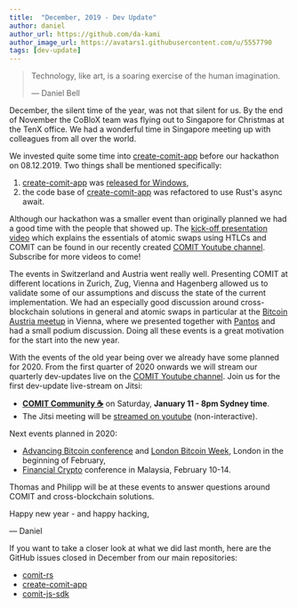 ```yaml
---
title:  "December, 2019 - Dev Update"
author: daniel
author_url: https://github.com/da-kami
author_image_url: https://avatars1.githubusercontent.com/u/5557790
tags: [dev-update]
---
```


> Technology, like art, is a soaring exercise of the human imagination.
>
> — Daniel Bell

December, the silent time of the year, was not that silent for us.
By the end of November the CoBloX team was flying out to Singapore for Christmas at the TenX office. 
We had a wonderful time in Singapore meeting up with colleagues from all over the world. 

<!--truncate-->

We invested quite some time into [create-comit-app](https://github.com/comit-network/create-comit-app) before our hackathon on 08.12.2019.
Two things shall be mentioned specifically:
1. [create-comit-app](https://github.com/comit-network/create-comit-app) was [released for Windows](https://github.com/comit-network/create-comit-app/releases),
2. the code base of [create-comit-app](https://github.com/comit-network/create-comit-app) was refactored to use Rust's async await. 

Although our hackathon was a smaller event than originally planned we had a good time with the people that showed up. 
The [kick-off presentation video](https://youtu.be/vjxZTRtgWg8) which explains the essentials of atomic swaps using HTLCs and COMIT can be found in our recently created [COMIT Youtube channel](https://www.youtube.com/channel/UCGfRErNHqtEn62HJz56UiLQ). 
Subscribe for more videos to come!

The events in Switzerland and Austria went really well. 
Presenting COMIT at different locations in Zurich, Zug, Vienna and Hagenberg allowed us to validate some of our assumptions and discuss the state of the current implementation.
We had an especially good discussion around cross-blockchain solutions in general and atomic swaps in particular at the [Bitcoin Austria meetup](https://www.meetup.com/Bitcoin-Austria/events/266381417/) in Vienna, where we presented together with [Pantos](https://pantos.io/) and had a small podium discussion. 
Doing all these events is a great motivation for the start into the new year.

With the events of the old year being over we already have some planned for 2020.
From the first quarter of 2020 onwards we will stream our quarterly dev-updates live on the [COMIT Youtube channel](https://www.youtube.com/channel/UCGfRErNHqtEn62HJz56UiLQ).
Join us for the first dev-update live-stream on Jitsi:
* **[COMIT Community ☕️](https://meet.jit.si/COMIT-Community-Coffee-01-2020)** on Saturday, **January 11 - 8pm Sydney time**.
* The Jitsi meeting will be [streamed on youtube](https://www.youtube.com/watch?v=zo2-6XPB1M4) (non-interactive).

Next events planned in 2020:
* [Advancing Bitcoin conference](https://www.advancingbitcoin.com/) and [London Bitcoin Week](http://www.londonbitcoinweek.com/), London in the beginning of February,
* [Financial Crypto](http://fc20.ifca.ai/cfp.html) conference in Malaysia, February 10-14.

Thomas and Philipp will be at these events to answer questions around COMIT and cross-blockchain solutions. 

Happy new year - and happy hacking,

— Daniel

If you want to take a closer look at what we did last month, here are the GitHub issues closed in December from our main repositories:

- [comit-rs](https://github.com/comit-network/comit-rs/issues?utf8=%E2%9C%93&q=is%3Aissue+sort%3Aupdated-desc+closed%3A2019-12-01..2019-12-31)
- [create-comit-app](https://github.com/comit-network/create-comit-app/issues?utf8=%E2%9C%93&q=is%3Aissue+sort%3Aupdated-desc+closed%3A2019-12-01..2019-12-31)
- [comit-js-sdk](https://github.com/comit-network/comit-js-sdk/issues?utf8=%E2%9C%93&q=is%3Aissue+sort%3Aupdated-desc+closed%3A2019-12-01..2019-12-31)

